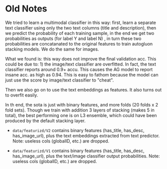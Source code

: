 # Old Notes

We tried to learn a multimodal classifier in this way: first, learn a separate text classifier
using only the two text columns (title and description), then we predict the probability
of each training sample, in the end we get two probabilities as outputs (for label Y and label N)
, in turn these two probabilities are concatanated to the original features to
train autogluon stacking models. We do the same for images.

What we found is: this way does not improve the final validation acc. This could be
due to: 1) the image/text classifier are overfitted. In fact, the text classifier
reports around 0.9+ accu. This causes the AG model to report insane acc. as high as 
0.94. This is easy to fathom because the model can just use the score by image/text classifier
to "cheat".

Then we also go on to use the text embeddings as features. It also turns out to overfit easily.

In th end, the sota is just with binary features, and more folds (20 folds x 2 fold sets).
Though we train with addition 3 layers of stacking (makes 5 in total), the best performing
one is on L3 ensemble, which could have been produced by the default stacking layer.

- `data/featurizd/V2` contains binary features (has_title, has_desc, has_image_url), plus
the text embeddings extracted from text predictor. Note: useless cols (globalID, etc.) are dropped.

- `data/featurizd/V1` contains binary features (has_title, has_desc, has_image_url), plus
  the text/image classifier output probabilities. Note: useless cols (globalID, etc.) are dropped.
  
